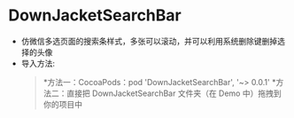 # DownJacketSearchBar
* 仿微信多选页面的搜索条样式，多张可以滚动，并可以利用系统删除键删掉选择的头像
* 导入方法:
  > *方法一：CocoaPods：pod 'DownJacketSearchBar', '~> 0.0.1'
  > *方法二：直接把 DownJacketSearchBar 文件夹（在 Demo 中）拖拽到你的项目中


